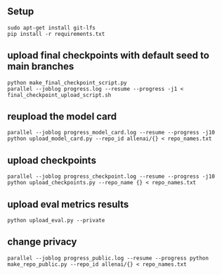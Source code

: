
## Setup
```
sudo apt-get install git-lfs
pip install -r requirements.txt
```


## upload final checkpoints with default seed to main branches
```
python make_final_checkpoint_script.py
parallel --joblog progress.log --resume --progress -j1 < final_checkpoint_upload_script.sh
```

## reupload the model card

```
parallel --joblog progress_model_card.log --resume --progress -j10 python upload_model_card.py --repo_id allenai/{} < repo_names.txt
```

## upload checkpoints
```
parallel --joblog progress_checkpoint.log --resume --progress -j10 python upload_checkpoints.py --repo_name {} < repo_names.txt
```


## upload eval metrics results
```
python upload_eval.py --private
```

## change privacy

```
parallel --joblog progress_public.log --resume --progress python make_repo_public.py --repo_id allenai/{} < repo_names.txt
```
